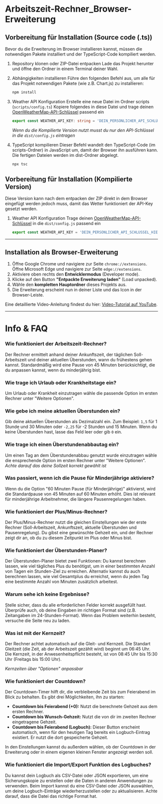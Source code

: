 # Arbeitszeit-Rechner_Browser-Erweiterung

## Vorbereitung für Installation (Source code (.ts))
Bevor du die Erweiterung im Browser installieren kannst, müssen die notwendigen Pakete installiert und der TypeScript-Code kompiliert werden.

1. Repository klonen oder ZIP-Datei entpacken
    Lade das Projekt herunter und öffne den Ordner in einem Terminal deiner Wahl.

2. Abhängigkeiten installieren
    Führe den folgenden Befehl aus, um alle für das Projekt notwendigen Pakete (wie z.B. Chart.js) zu installieren:
    ```bash
    npm install
    ```
3. Weather API Konfiguration
    Erstelle eine neue Datei im Ordner scripts (`scripts/config.ts`)
    Kopiere folgendes in diese Datei und trage deinen [OpenWeatherMap-API-Schlüssel](https://openweathermap.org/) passend ein
    ```ts
    export const WEATHER_API_KEY: string = 'DEIN_PERSÖNLICHER_API_SCHLÜSSEL_HIER'; 
    ```
    *Wenn du die Kompilierte Version nutzt musst du nur den API-Schlüssel in die `dist/config.js` eintragen*

4. TypeScript kompilieren
    Dieser Befehl wandelt den TypeScript-Code (im scripts-Ordner) in JavaScript um, damit der Browser ihn ausführen kann. Die fertigen Dateien werden im dist-Ordner abgelegt.
    ```bash
    npx tsc
    ```

## Vorbereitung für Installation (Kompilierte Version)
Diese Version kann nach dem entpacken der ZIP direkt in dem Browser eingefügt werden jedoch muss, damit das Wetter funktioniert der API-Key gesetzt werden.

1. Weather API Konfiguration
    Trage deinen [OpenWeatherMap-API-Schlüssel](https://openweathermap.org/) in die `dist/config.js` passend ein
    ```js
    export const WEATHER_API_KEY = 'DEIN_PERSÖNLICHER_API_SCHLÜSSEL_HIER'; 
    ```
  
---

## Installation als Browser-Erweiterung
1.  Öffne Google Chrome und navigiere zur Seite `chrome://extensions`.  
    Öffne Microsoft Edge und navigiere zur Seite `edge://extensions`.
2.  Aktiviere oben rechts den **Entwicklermodus** (Developer mode).
3.  Klicke auf den Button **"Entpackte Erweiterung laden"** (Load unpacked).
4.  Wähle den **kompletten Hauptordner** dieses Projekts aus.
5.  Die Erweiterung erscheint nun in deiner Liste und das Icon in der Browser-Leiste.

Eine detaillierte Video-Anleitung findest du hier: [Video-Tutorial auf YouTube](https://www.youtube.com/watch?v=yNZqK4d9E_c&t=340s).

---

# Info & FAQ

### Wie funktioniert der Arbeitszeit-Rechner?
Der Rechner ermittelt anhand deiner Ankunftszeit, der täglichen Soll-Arbeitszeit und deiner aktuellen Überstunden, wann du frühestens gehen kannst. Standardmäßig wird eine Pause von 45 Minuten berücksichtigt, die du anpassen kannst, wenn du minderjährig bist.

### Wie trage ich Urlaub oder Krankheitstage ein?
Um Urlaub oder Krankheit einzutragen wähle die passende Option im ersten Rechner unter "Weitere Optionen".

### Wie gebe ich meine aktuellen Überstunden ein?
Gib deine aktuellen Überstunden als Dezimalzahl ein. Zum Beispiel: `1,5` für 1 Stunde und 30 Minuten oder `-2,25` für -2 Stunden und 15 Minuten. Wenn du keine Überstunden hast, lasse das Feld leer oder gib `0` ein.

### Wie trage ich einen Überstundenabbautag ein?
Um einen Tag an dem Überstundenabbau genutzt wurde einzutragen wähle die ensprechende Option im ersten Rechner unter "Weitere Optionen".  
*Achte darauf das deine Sollzeit korrekt gewählt ist*

### Was passiert, wenn ich die Pause für Minderjährige aktiviere?
Wenn du die Option "60 Minuten Pause (für Minderjährige)" aktivierst, wird die Standardpause von 45 Minuten auf 60 Minuten erhöht. Dies ist relevant für minderjährige Arbeitnehmer, die längere Pausenregelungen haben.

### Wie funktioniert der Plus/Minus-Rechner?
Der Plus/Minus-Rechner nutzt die gleichen Einstellungen wie der erste Rechner (Soll-Arbeitszeit, Ankunftszeit, aktuelle Überstunden und Pausenregelung). Du gibst eine gewünschte Gehzeit ein, und der Rechner zeigt dir an, ob du zu diesem Zeitpunkt im Plus oder Minus bist.

### Wie funktioniert der Überstunden-Planer?
Der Überstunden-Planer bietet zwei Funktionen: Du kannst berechnen lassen, wie viel tägliches Plus du benötigst, um in einer bestimmten Anzahl von Tagen ein Stunden-Ziel zu erreichen. Alternativ kannst du auch berechnen lassen, wie viel Gesamtplus du erreichst, wenn du jeden Tag eine bestimmte Anzahl von Minuten zusätzlich arbeitest.

### Warum sehe ich keine Ergebnisse?
Stelle sicher, dass du alle erforderlichen Felder korrekt ausgefüllt hast. Überprüfe auch, ob deine Eingaben im richtigen Format sind (z.B. Zeitangaben im 24-Stunden-Format). Wenn das Problem weiterhin besteht, versuche die Seite neu zu laden.

### Was ist mit der Kernzeit?
Der Rechner achtet automatisch auf die Gleit- und Kernzeit. Die Standart Gleitzeit (die Zeit, ab der Arbeitszeit gezählt wird) beginnt um 06:45 Uhr. Die Kernzeit, in der Anwesenheitspflicht besteht, ist von 08:45 Uhr bis 15:30 Uhr (Freitags bis 15:00 Uhr).  

*Kernzeiten über "Optionen" anpassbar*

### Wie funktioniert der Countdown?
Der Countdown-Timer hilft dir, die verbleibende Zeit bis zum Feierabend im Blick zu behalten. Es gibt drei Möglichkeiten, ihn zu starten:

- **Countdown bis Feierabend (+0):** Nutzt die berechnete Gehzeit aus dem ersten Rechner.
- **Countdown bis Wunsch-Gehzeit:** Nutzt die von dir im zweiten Rechner eingetragene Gehzeit.
- **Countdown bis Feierabend (Logbuch):** Dieser Button erscheint automatisch, wenn für den heutigen Tag bereits ein Logbuch-Eintrag existiert. Er nutzt die dort gespeicherte Gehzeit.  

In den Einstellungen kannst du außerdem wählen, ob der Countdown in der Erweiterung oder in einem eigenen kleinen Fenster angezeigt werden soll.

### Wie funktioniert die Import/Export Funktion des Logbuches?
Du kannst dein Logbuch als CSV-Datei oder JSON exportieren, um eine Sicherungskopie zu erstellen oder die Daten
in anderen Anwendungen zu verwenden. Beim Import kannst du eine CSV-Datei oder JSON auswählen, um deine
Logbuch-Einträge wiederherzustellen oder zu aktualisieren. Achte darauf, dass die Datei das richtige
Format hat.